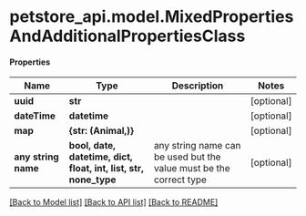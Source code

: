 # petstore_api.model.MixedPropertiesAndAdditionalPropertiesClass

#### Properties
Name | Type | Description | Notes
------------ | ------------- | ------------- | -------------
**uuid** | **str** |  | [optional] 
**dateTime** | **datetime** |  | [optional] 
**map** | **{str: (Animal,)}** |  | [optional] 
**any string name** | **bool, date, datetime, dict, float, int, list, str, none_type** | any string name can be used but the value must be the correct type | [optional]

[[Back to Model list]](../../README.md#documentation-for-models) [[Back to API list]](../../README.md#documentation-for-api-endpoints) [[Back to README]](../../README.md)


